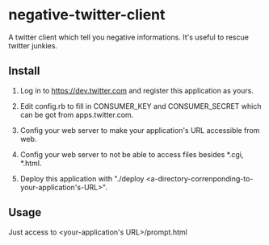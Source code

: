 negative-twitter-client
=======================

A twitter client which tell you negative informations. It's useful to rescue twitter junkies.

Install
-------

1. Log in to https://dev.twitter.com and register this application as yours.

2. Edit config.rb to fill in CONSUMER_KEY and CONSUMER_SECRET which can be got from apps.twitter.com.

3. Config your web server to make your application's URL accessible from web.

4. Config your web server to not be able to access files besides *.cgi, *.html.

5. Deploy this application with "./deploy <a-directory-correnponding-to-your-application's-URL>".

Usage
-----

Just access to <your-application's URL>/prompt.html
